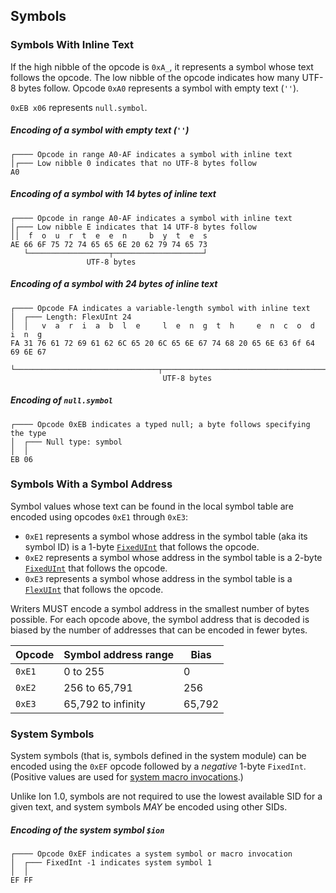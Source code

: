 ## Symbols

### Symbols With Inline Text

If the high nibble of the opcode is `0xA_`, it represents a symbol whose text follows the opcode. The low nibble of the
opcode indicates how many UTF-8 bytes follow. Opcode `0xA0` represents a symbol with empty text (`''`).

`0xEB x06` represents `null.symbol`.

##### Encoding of a symbol with empty text (`''`)
```
┌──── Opcode in range A0-AF indicates a symbol with inline text
│┌─── Low nibble 0 indicates that no UTF-8 bytes follow
A0
```

##### Encoding of a symbol with 14 bytes of inline text
```
┌──── Opcode in range A0-AF indicates a symbol with inline text
│┌─── Low nibble E indicates that 14 UTF-8 bytes follow
││  f  o  u  r  t  e  e  n     b  y  t  e  s
AE 66 6F 75 72 74 65 65 6E 20 62 79 74 65 73
   └──────────────────┬────────────────────┘
                 UTF-8 bytes
```

##### Encoding of a symbol with 24 bytes of inline text
```
┌──── Opcode FA indicates a variable-length symbol with inline text
│  ┌─── Length: FlexUInt 24
│  │   v  a  r  i  a  b  l  e     l  e  n  g  t  h     e  n  c  o  d  i  n  g
FA 31 76 61 72 69 61 62 6C 65 20 6C 65 6E 67 74 68 20 65 6E 63 6f 64 69 6E 67
      └────────────────────────────────┬────────────────────────────────────┘
                                  UTF-8 bytes
```

##### Encoding of `null.symbol`
```
┌──── Opcode 0xEB indicates a typed null; a byte follows specifying the type
│  ┌─── Null type: symbol
│  │
EB 06
```


### Symbols With a Symbol Address

Symbol values whose text can be found in the local symbol table are encoded using opcodes `0xE1` through `0xE3`:

* `0xE1` represents a symbol whose address in the symbol table (aka its symbol ID) is a 1-byte
[`FixedUInt`](#fixeduint) that follows the opcode.
* `0xE2` represents a symbol whose address in the symbol table is a 2-byte [`FixedUInt`](#fixeduint) that follows
the opcode.
* `0xE3` represents a symbol whose address in the symbol table is a [`FlexUInt`](#flexuint) that follows the opcode.

Writers MUST encode a symbol address in the smallest number of bytes possible. For each opcode above, the symbol
address that is decoded is biased by the number of addresses that can be encoded in fewer bytes.

| Opcode | Symbol address range | Bias   |
|--------|----------------------|--------|
| `0xE1` | 0 to 255             | 0      |
| `0xE2` | 256 to 65,791        | 256    |
| `0xE3` | 65,792 to infinity   | 65,792 |


### System Symbols

<!-- TODO: Add link to "system-module" page somewhere in this section. /-->

System symbols (that is, symbols defined in the system module) can be encoded using the `0xEF` opcode followed by a _negative_ 1-byte `FixedInt`.
(Positive values are used for [system macro invocations](../e_expressions.md#system-macro-invocations).)

Unlike Ion 1.0, symbols are not required to use the lowest available SID for a given text, and system symbols 
_MAY_ be encoded using other SIDs.

##### Encoding of the system symbol `$ion`
```plain
┌──── Opcode 0xEF indicates a system symbol or macro invocation
│  ┌─── FixedInt -1 indicates system symbol 1
│  │
EF FF
```
